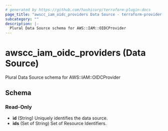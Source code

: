```yaml
---
# generated by https://github.com/hashicorp/terraform-plugin-docs
page_title: "awscc_iam_oidc_providers Data Source - terraform-provider-awscc"
subcategory: ""
description: |-
  Plural Data Source schema for AWS::IAM::OIDCProvider
---
```


# awscc_iam_oidc_providers (Data Source)

Plural Data Source schema for AWS::IAM::OIDCProvider



<!-- schema generated by tfplugindocs -->
## Schema

### Read-Only

- **id** (String) Uniquely identifies the data source.
- **ids** (Set of String) Set of Resource Identifiers.


